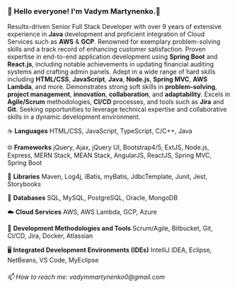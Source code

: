 ### 👋 Hello everyone! I'm Vadym Martynenko.👋
 Results-driven Senior Full Stack Developer with over 9 years of extensive experience in **Java** development and proficient integration of Cloud Services such as **AWS** & **GCP**. Renowned for exemplary problem-solving skills and a track record of enhancing customer satisfaction. Proven expertise in end-to-end application development using **Spring Boot** and **React.js**, including notable achievements in updating financial auditing systems and crafting admin panels. Adept in a wide range of hard skills including **HTML/CSS**, **JavaScript**, **Java**, **Node.js**, **Spring MVC**, **AWS Lambda**, and more. Demonstrates strong soft skills in **problem-solving**, **project management**, **innovation**, **collaboration**, and **adaptability**. Excels in **Agile/Scrum** methodologies, **CI/CD** processes, and tools such as **Jira** and **Git**. Seeking opportunities to leverage technical expertise and collaborative skills in a dynamic development environment.

<span>☕ **Languages**</span>
HTML/CSS, JavaScript, TypeScript, C/C++, Java

<span>🌐 **Frameworks**</span>
jQuery, Ajax, jQuery UI, Bootstrap4/5, ExtJS, Node.js, Express, MERN Stack, MEAN Stack, AngularJS, ReactJS, Spring MVC, Spring Boot

<span>📜 **Libraries**</span>
 Maven, Log4j, iBatis, myBatis, JdbcTemplate, Junit, Jest, Storybooks
 
<span>💾 **Databases**</span>
 SQL, MySQL, PostgreSQL, Oracle, MongoDB
 
<span>☁️ **Cloud Services**</span>
 AWS, AWS Lambda, GCP, Azure
 
<span>🔨 **Development Methodologies and Tools**</span>
 Scrum/Agile, Bitbucket, Git, CI/CD, Jira, Docker, Atlassian
 
<span>🖥️ **Integrated Development Environments (IDEs)**</span>
 IntelliJ IDEA, Eclipse, NetBeans, VS Code, MyEclipse

<h6>
📫 How to reach me: vadymmartynenko0@gmail.com
</h6>
<!--
**vadymdev716/vadymdev716** is a ✨ _special_ ✨ repository because its `README.md` (this file) appears on your GitHub profile.

Here are some ideas to get you started:

- 🔭 I’m currently working on ...
- 🌱 I’m currently learning ...
- 👯 I’m looking to collaborate on ...
- 🤔 I’m looking for help with ...
- 💬 Ask me about ...
- 📫 How to reach me: ...
- 😄 Pronouns: ...
- ⚡ Fun fact: ...
-->
